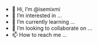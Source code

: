 - 👋 Hi, I’m @isemixmi
- 👀 I’m interested in ...
- 🌱 I’m currently learning ...
- 💞️ I’m looking to collaborate on ...
- 📫 How to reach me ...

<!---
isemixmi/isemixmi is a ✨ special ✨ repository because its `README.md` (this file) appears on your GitHub profile.
You can click the Preview link to take a look at your changes.
--->
